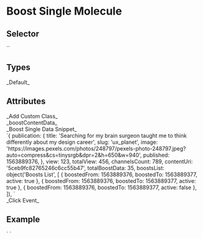 # Boost Single Molecule

<h2>Selector</h2>
`<ui-boost-content-single></ui-boost-content-single>` 

<h2>Types</h2>
_Default_ <br>


<h2>Attributes</h2>
_Add Custom Class_ <br>
 _boostContentData_ <br>
_Boost Single Data Snippet_ <br>
`{
    publication: {
     title: 'Searching for my brain surgeon taught me to think differently about my design career',
     slug: 'ux_planet',
     image: 'https://images.pexels.com/photos/248797/pexels-photo-248797.jpeg?auto=compress&cs=tinysrgb&dpr=2&h=650&w=940',
     published: 1563889376,
    },
    view: 123,
    totalView: 456,
    channelsCount: 789,
    contentUri: '5ceb9fc82765246c6cc55b47',
    totalBoostData: 35,
    boostsList: object('Boosts List', [
     {
       boostedFrom: 1563889376,
       boostedTo: 1563889377,
       active: true
     },
     {
       boostedFrom: 1563889376,
       boostedTo: 1563889377,
       active: true
     },
     {
       boostedFrom: 1563889376,
       boostedTo: 1563889377,
       active: false
     },
    ]),
`<br>
_Click Event_


<h2>Example</h2>
` <ui-boost-content-single [className]=""  (contentClick)="" [boostContentData]="" (boostClick)='''></ui-boost-content-single>`



